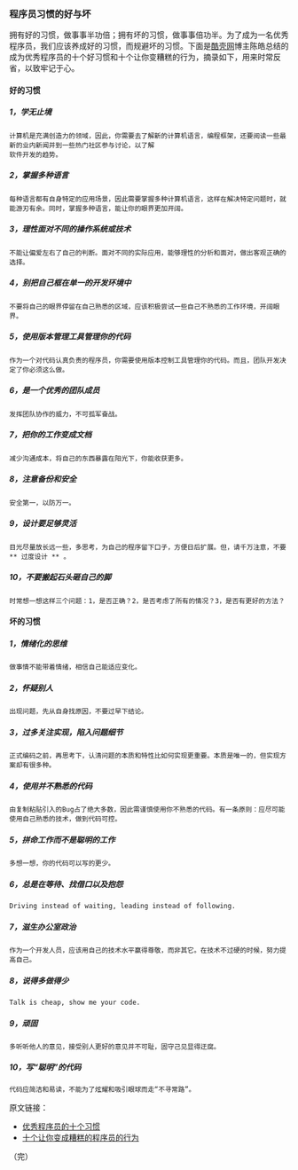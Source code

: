 ### 程序员习惯的好与坏 ###

拥有好的习惯，做事事半功倍；拥有坏的习惯，做事事倍功半。为了成为一名优秀程序员，我们应该养成好的习惯，而规避坏的习惯。下面是[酷壳网](http://coolshell.cn/ "酷壳")博主陈皓总结的成为优秀程序员的十个好习惯和十个让你变糟糕的行为，摘录如下，用来时常反省，以致牢记于心。

#### 好的习惯 ####

##### 1，学无止境 #####

    计算机是充满创造力的领域，因此，你需要去了解新的计算机语言，编程框架，还要阅读一些最新的业内新闻并到一些热门社区参与讨论，以了解  
    软件开发的趋势。

##### 2，掌握多种语言 #####

    每种语言都有自身特定的应用场景，因此需要掌握多种计算机语言，这样在解决特定问题时，就能游刃有余。同时，掌握多种语言，能让你的眼界更加开阔。

##### 3，理性面对不同的操作系统或技术 #####

    不能让偏爱左右了自己的判断。面对不同的实际应用，能够理性的分析和面对，做出客观正确的选择。

##### 4，别把自己框在单一的开发环境中 #####

    不要将自己的眼界停留在自己熟悉的区域，应该积极尝试一些自己不熟悉的工作环境，开阔眼界。

##### 5，使用版本管理工具管理你的代码 #####

    作为一个对代码认真负责的程序员，你需要使用版本控制工具管理你的代码。而且，团队开发决定了你必须这么做。

##### 6，是一个优秀的团队成员 #####

    发挥团队协作的威力，不可孤军奋战。

##### 7，把你的工作变成文档 #####

    减少沟通成本，将自己的东西暴露在阳光下，你能收获更多。

##### 8，注意备份和安全 #####

    安全第一，以防万一。

##### 9，设计要足够灵活 #####

    目光尽量放长远一些，多思考，为自己的程序留下口子，方便日后扩展。但，请千万注意，不要 ** 过度设计 ** 。

##### 10，不要搬起石头砸自己的脚 #####

    时常想一想这样三个问题：1，是否正确？2，是否考虑了所有的情况？3，是否有更好的方法？


#### 坏的习惯 ####

##### 1，情绪化的思维 #####

    做事情不能带着情绪，相信自己能适应变化。

##### 2，怀疑别人 #####

    出现问题，先从自身找原因，不要过早下结论。

##### 3，过多关注实现，陷入问题细节 #####

    正式编码之前，再思考下，认清问题的本质和特性比如何实现更重要。本质是唯一的，但实现方案却有很多种。

##### 4，使用并不熟悉的代码 #####

    由复制粘贴引入的Bug占了绝大多数，因此需谨慎使用你不熟悉的代码。有一条原则：应尽可能使用自己熟悉的技术，做到代码可控。

##### 5，拼命工作而不是聪明的工作 #####

    多想一想，你的代码可以写的更少。

##### 6，总是在等待、找借口以及抱怨 #####

    Driving instead of waiting, leading instead of following.

##### 7，滋生办公室政治 #####

    作为一个开发人员，应该用自己的技术水平赢得尊敬，而非其它。在技术不过硬的时候，努力提高自己。

##### 8，说得多做得少 #####

    Talk is cheap, show me your code.

##### 9，顽固 #####

    多听听他人的意见，接受别人更好的意见并不可耻，固守己见显得迂腐。

##### 10，写“聪明”的代码 #####

```bash
代码应简洁和易读，不能为了炫耀和吸引眼球而走“不寻常路”。
```

原文链接：

*  [优秀程序员的十个习惯](http://coolshell.cn/articles/222.html)
*  [十个让你变成糟糕的程序员的行为](http://coolshell.cn/articles/1081.html)

（完）